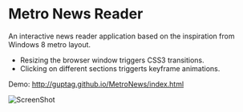 <h1>Metro News Reader</h1>

<p>An interactive news reader application based on the inspiration from Windows 8 metro layout.</p>

<ul>
	<li>Resizing the browser window triggers CSS3 transitions.</li>
	<li>Clicking on different sections triggerts keyframe animations.</li>
</ul>

<p>
 Demo: <a href="http://guptag.github.io/MetroNews/index.html" target="_blank">http://guptag.github.io/MetroNews/index.html</a>
</p>

![ScreenShot](https://raw.github.com/guptag/MetroNews/master/src/Content/metronews.png)
